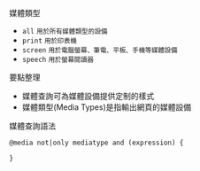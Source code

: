 媒體類型
- `all` <small>用於所有媒體類型的設備</small>
- `print` <small>用於印表機</small>
- `screen` <small>用於電腦螢幕、筆電、平板、手機等媒體設備</small>
- `speech` <small>用於螢幕閱讀器</small>

要點整理
- 媒體查詢可為媒體設備提供定制的樣式
- 媒體類型(Media Types)是指輸出網頁的媒體設備

媒體查詢語法
```
@media not|only mediatype and (expression) {

}
```